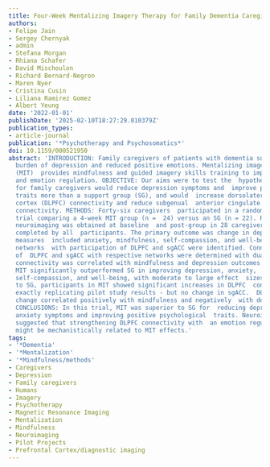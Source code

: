 ```yaml
---
title: Four-Week Mentalizing Imagery Therapy for Family Dementia Caregivers: A Randomized Controlled Trial With Neural Circuit Changes
authors:
- Felipe Jain
- Sergey Chernyak
- admin
- Stefana Morgan
- Rhiana Schafer
- David Mischoulon
- Richard Bernard-Negron
- Maren Nyer
- Cristina Cusin
- Liliana Ramirez Gomez
- Albert Yeung
date: '2022-01-01'
publishDate: '2025-02-10T18:27:29.010379Z'
publication_types:
- article-journal
publication: '*Psychotherapy and Psychosomatics*'
doi: 10.1159/000521950
abstract: 'INTRODUCTION: Family caregivers of patients with dementia suffer a high
  burden of depression and reduced positive emotions. Mentalizing imagery therapy
  (MIT)  provides mindfulness and guided imagery skills training to improve balanced  mentalizing
  and emotion regulation. OBJECTIVE: Our aims were to test the  hypotheses that MIT
  for family caregivers would reduce depression symptoms and  improve positive psychological
  traits more than a support group (SG), and would  increase dorsolateral prefrontal
  cortex (DLPFC) connectivity and reduce subgenual  anterior cingulate cortex (sgACC)
  connectivity. METHODS: Forty-six caregivers  participated in a randomized controlled
  trial comparing a 4-week MIT group (n =  24) versus an SG (n = 22). Resting state
  neuroimaging was obtained at baseline  and post-group in 28 caregivers, and questionnaires
  completed by all  participants. The primary outcome was change in depression; secondary
  measures  included anxiety, mindfulness, self-compassion, and well-being. Brain
  networks  with participation of DLPFC and sgACC were identified. Connectivity strengths
  of  DLPFC and sgACC with respective networks were determined with dual regression.  DLPFC
  connectivity was correlated with mindfulness and depression outcomes.  RESULTS:
  MIT significantly outperformed SG in improving depression, anxiety,  mindfulness,
  self-compassion, and well-being, with moderate to large effect  sizes. Relative
  to SG, participants in MIT showed significant increases in DLPFC  connectivity -
  exactly replicating pilot study results - but no change in sgACC.  DLPFC connectivity
  change correlated positively with mindfulness and negatively  with depression change.
  CONCLUSIONS: In this trial, MIT was superior to SG for  reducing depression and
  anxiety symptoms and improving positive psychological  traits. Neuroimaging results
  suggested that strengthening DLPFC connectivity with  an emotion regulation network
  might be mechanistically related to MIT effects.'
tags:
- '*Dementia'
- '*Mentalization'
- '*Mindfulness/methods'
- Caregivers
- Depression
- Family caregivers
- Humans
- Imagery
- Psychotherapy
- Magnetic Resonance Imaging
- Mentalization
- Mindfulness
- Neuroimaging
- Pilot Projects
- Prefrontal Cortex/diagnostic imaging
---
```


